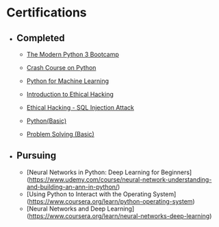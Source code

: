 # Certifications
- ## Completed
  - [The Modern Python 3 Bootcamp](https://udemy-certificate.s3.amazonaws.com/pdf/UC-2eed750b-7eac-4099-a39d-21e207ba95c1.pdf)
  - [Crash Course on Python](https://coursera.org/share/bbacf47b0245bcebb039fc3f1bfa299c)
  - [Python for Machine Learning](https://olympus1.greatlearning.in/course_certificate/DITPPKBN)
  
  
  - [Introduction to Ethical Hacking](https://olympus1.greatlearning.in/course_certificate/NGVJJNBQ)
  - [Ethical Hacking - SQL Injection Attack](https://udemy-certificate.s3.amazonaws.com/pdf/UC-5ae89ee0-63cb-44ac-8c10-f41b9f775255.pdf)
  
  - [Python(Basic)](https://www.hackerrank.com/certificates/67165025d901)
  - [Problem Solving (Basic)](https://www.hackerrank.com/certificates/20ccbba74a72)
  
- ## Pursuing
  - [Neural Networks in Python: Deep Learning for Beginners] (https://www.udemy.com/course/neural-network-understanding-and-building-an-ann-in-python/)
  - [Using Python to Interact with the Operating System] (https://www.coursera.org/learn/python-operating-system)
  - [Neural Networks and Deep Learning] (https://www.coursera.org/learn/neural-networks-deep-learning)
